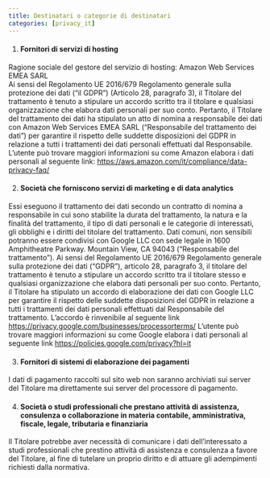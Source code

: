 ```yaml
---
title: Destinatari o categorie di destinatari 
categories: [privacy_it]
---
```


1. #### Fornitori di servizi di hosting
Ragione sociale del gestore del servizio di hosting: Amazon Web Services EMEA SARL  
Ai sensi del Regolamento UE 2016/679 Regolamento generale sulla protezione dei dati (“il GDPR”) (Articolo 28, paragrafo 3), il Titolare del trattamento è tenuto a stipulare un accordo scritto tra il titolare e qualsiasi organizzazione che elabora dati personali per suo conto. Pertanto, il Titolare del trattamento dei dati ha stipulato un atto di nomina a responsabile dei dati con Amazon Web Services EMEA SARL (“Responsabile del trattamento dei dati”) per garantire il rispetto delle suddette disposizioni del GDPR in relazione a tutti i trattamenti dei dati personali effettuati dal Responsabile.
L’utente può trovare maggiori informazioni su come Amazon elabora i dati personali al seguente link: <https://aws.amazon.com/it/compliance/data-privacy-faq/>
 

2. #### Società che forniscono servizi di marketing e di data analytics
Essi eseguono il trattamento dei dati secondo un contratto di nomina a responsabile in cui sono stabilite la durata del trattamento, la natura e la finalità del trattamento, il tipo di dati personali e le categorie di interessati, gli obblighi e i diritti del titolare del trattamento.
Dati comuni, non sensibili potranno essere condivisi con Google LLC con sede legale in 1600 Amphitheatre Parkway. Mountain View, CA 94043 (“Responsabile del trattamento”). Ai sensi del Regolamento UE 2016/679 Regolamento generale sulla protezione dei dati (“GDPR”), articolo 28, paragrafo 3, il titolare del trattamento è tenuto a stipulare un accordo scritto tra il titolare stesso e qualsiasi organizzazione che elabora dati personali per suo conto. Pertanto, il Titolare ha stipulato un accordo di elaborazione dei dati con Google LLC per garantire il rispetto delle suddette disposizioni del GDPR in relazione a tutti i trattamenti dei dati personali effettuati dal Responsabile del trattamento. L’accordo è rinvenibile al seguente link <https://privacy.google.com/businesses/processorterms/>
L’utente può trovare maggiori informazioni su come Google elabora i dati personali al seguente link <https://policies.google.com/privacy?hl=it>

3. #### Fornitori di sistemi di elaborazione dei pagamenti
I dati di pagamento raccolti sul sito web non saranno archiviati sui server del Titolare ma direttamente sui server del processore di pagamento.

4. #### Società o studi professionali che prestano attività di assistenza, consulenza o collaborazione in materia contabile, amministrativa, fiscale, legale, tributaria e finanziaria
Il Titolare potrebbe aver necessità di comunicare i dati dell’interessato a studi professionali che prestino attività di assistenza e consulenza a favore del Titolare, al fine di tutelare un proprio diritto e di attuare gli adempimenti richiesti dalla normativa.
